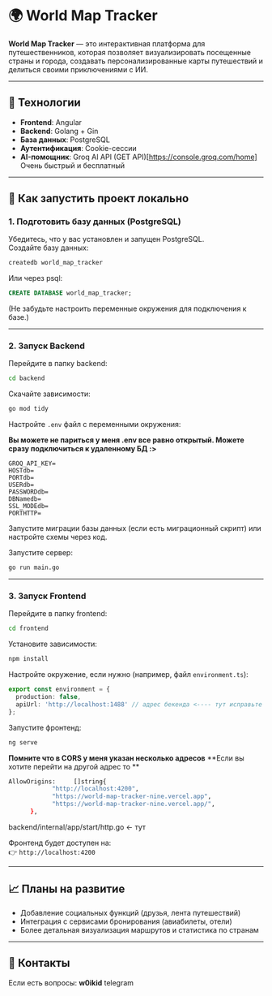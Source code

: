 # 🌍 World Map Tracker

**World Map Tracker** — это интерактивная платформа для путешественников, которая позволяет визуализировать посещенные страны и города, создавать персонализированные карты путешествий и делиться своими приключениями с ИИ.

---

## 📌 Технологии

- **Frontend**: Angular
- **Backend**: Golang + Gin
- **База данных**: PostgreSQL
- **Аутентификация**: Cookie-сессии
- **AI-помощник**: Groq AI API (GET API)[https://console.groq.com/home] Очень быстрый и бесплатный 

---

## 🚀 Как запустить проект локально

### 1. Подготовить базу данных (PostgreSQL)

Убедитесь, что у вас установлен и запущен PostgreSQL.  
Создайте базу данных:

```bash
createdb world_map_tracker
```

Или через psql:

```sql
CREATE DATABASE world_map_tracker;
```

(Не забудьте настроить переменные окружения для подключения к базе.)

---

### 2. Запуск Backend

Перейдите в папку backend:

```bash
cd backend
```

Скачайте зависимости:

```bash
go mod tidy
```

Настройте `.env` файл с переменными окружения:

**Вы можете не париться у меня .env все равно открытый. Можете сразу подключиться к удаленному БД :>**

```env
GROQ_API_KEY=
HOSTdb=
PORTdb=
USERdb=
PASSWORDdb=
DBNamedb=
SSL_MODEdb=
PORTHTTP=
```

Запустите миграции базы данных (если есть миграционный скрипт) или настройте схемы через код.

Запустите сервер:

```bash
go run main.go
```

---

### 3. Запуск Frontend

Перейдите в папку frontend:

```bash
cd frontend
```

Установите зависимости:

```bash
npm install
```

Настройте окружение, если нужно (например, файл `environment.ts`):

```typescript
export const environment = {
  production: false,
  apiUrl: 'http://localhost:1488' // адрес бекенда <---- тут исправьте {порт}
};
```

Запустите фронтенд:

```bash
ng serve
```

**Помните что в CORS у меня указан несколько адресов**
**Если вы хотите перейти на другой адрес то **

```bash
AllowOrigins:     []string{
			"http://localhost:4200",
			"https://world-map-tracker-nine.vercel.app",
			"https://world-map-tracker-nine.vercel.app/",
      },
```

backend/internal/app/start/http.go <- тут 

Фронтенд будет доступен на:  
👉 `http://localhost:4200`

---

## 📈 Планы на развитие

- Добавление социальных функций (друзья, лента путешествий)
- Интеграция с сервисами бронирования (авиабилеты, отели)
- Более детальная визуализация маршрутов и статистика по странам

---

## 🤝 Контакты

Если есть вопросы: **w0ikid** telegram

